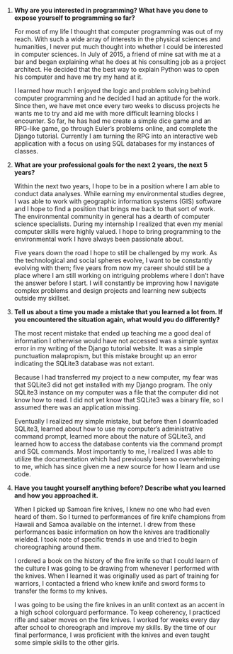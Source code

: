 1. __Why are you interested in programming? What have you done to expose yourself to programming so far?__

	For most of my life I thought that computer programming was out of my reach. With such a wide array of interests in the physical sciences and humanities, I never put much thought into whether I could be interested in computer sciences. In July of 2015, a friend of mine sat with me at a bar and began explaining what he does at his consulting job as a project architect. He decided that the best way to explain Python was to open his computer and have me try my hand at it.

	I learned how much I enjoyed the logic and problem solving behind computer programming and he decided I had an aptitude for the work. Since then, we have met once every two weeks to discuss projects he wants me to try and aid me with more difficult learning blocks I encounter. So far, he has had me create a simple dice game and an RPG-like game, go through Euler’s problems online, and complete the Django tutorial. Currently I am turning the RPG into an interactive web application with a focus on using SQL databases for my instances of classes.


2. __What are your professional goals for the next 2 years, the next 5 years?__

	Within the next two years, I hope to be in a position where I am able to conduct data analyses. While earning my environmental studies degree, I was able to work with geographic information systems (GIS) software and I hope to find a position that brings me back to that sort of work. The environmental community in general has a dearth of computer science specialists. During my internship I realized that even my menial computer skills were highly valued. I hope to bring programming to the environmental work I have always been passionate about.

	Five years down the road I hope to still be challenged by my work. As the technological and social spheres evolve, I want to be constantly evolving with them; five years from now my career should still be a place where I am still working on intriguing problems where I don’t have the answer before I start. I will constantly be improving how I navigate complex problems and design projects and learning new subjects outside my skillset.


3. __Tell us about a time you made a mistake that you learned a lot from. If you encountered the situation again, what would you do differently?__

	The most recent mistake that ended up teaching me a good deal of information I otherwise would have not accessed was a simple syntax error in my writing of the Django tutorial website. It was a simple punctuation malapropism, but this mistake brought up an error indicating the SQLite3 database was not extant.

	Because I had transferred my project to a new computer, my fear was that SQLite3 did not get installed with my Django program. The only SQLite3 instance on my computer was a file that the computer did not know how to read. I did not yet know that SQLite3 was a binary file, so I assumed there was an application missing.

	Eventually I realized my simple mistake, but before then I downloaded SQLite3, learned about how to use my computer’s administrative command prompt, learned more about the nature of SQLite3, and learned how to access the database contents via the command prompt and SQL commands. Most importantly to me, I realized I was able to utilize the documentation which had previously been so overwhelming to me, which has since given me a new source for how I learn and use code.


4. __Have you taught yourself anything before? Describe what you learned and how you approached it.__

	When I picked up Samoan fire knives, I knew no one who had even heard of them. So I turned to performances of fire knife champions from Hawaii and Samoa available on the internet. I drew from these performances basic information on how the knives are traditionally wielded. I took note of specific trends in use and tried to begin choreographing around them.

	I ordered a book on the history of the fire knife so that I could learn of the culture I was going to be drawing from whenever I performed with the knives. When I learned it was originally used as part of training for warriors, I contacted a friend who knew knife and sword forms to transfer the forms to my knives.

	I was going to be using the fire knives in an unlit context as an accent in a high school colorguard performance. To keep coherency, I practiced rifle and saber moves on the fire knives. I worked for weeks every day after school to choreograph and improve my skills. By the time of our final performance, I was proficient with the knives and even taught some simple skills to the other girls.
